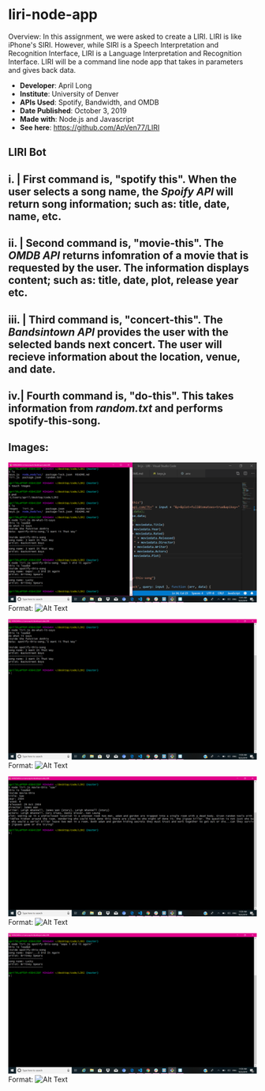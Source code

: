 # liri-node-app

Overview:
In this assignment, we were asked to create a LIRI. LIRI is like iPhone's SIRI. However, while SIRI is a Speech Interpretation and       Recognition Interface, LIRI is a Language Interpretation and Recognition Interface. LIRI will be a command line node app that takes     in parameters and gives back data.

* **Developer**: April Long                                                                        
* **Institute**: University of Denver                                     
* **APIs Used**: Spotify, Bandwidth, and OMDB               
* **Date Published**: October 3, 2019                   
* **Made with**: Node.js and Javascript                 
* **See here**: https://github.com/ApVen77/LIRI         



## LIRI Bot

i. | First command is, "spotify this". When the user selects a song name, the *Spoify API* will return song information; such as: title, date, name, etc.
-------------------------------------------

ii. | Second command is, "movie-this". The *OMDB API* returns infomration of a movie that is requested by the user. The information displays content; such as: title, date, plot, release year etc.
---------------------------------------
iii. | Third command is, "concert-this". The *Bandsintown API* provides the user with the selected bands next concert. The user will recieve information about the location, venue, and date.
--------------------------------------
iv.| Fourth command is, "do-this".  This takes information from *random.txt* and performs spotify-this-song. 
--------------------------------------

## Images: 
![All APIs](/image/all.png) 
Format: ![Alt Text](url)

![Do This APIs](/image/dothis.png) 
Format: ![Alt Text](url)

![OMDB API](/image/movies.png) 
Format: ![Alt Text](url)

![Spotify API](/image/spotify.png) 
Format: ![Alt Text](url)
